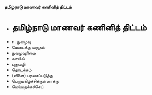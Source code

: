 **தமிழ்நாடு மாணவர் கணினித் திட்டம்**
- # தமிழ்நாடு மாணவர் கணினித் திட்டம்
- n. நுழைவு
- மேடைக்கு வருதல்
- நுழைவுரிமை
- வாயில்
- புகுவழி
- தொடக்கம்
- (வினை) பரவசப்படுத்து
- பெருமகிழ்ச்சிக்குள்ளாக்கு
- மெய்மறக்கச்செய்.

